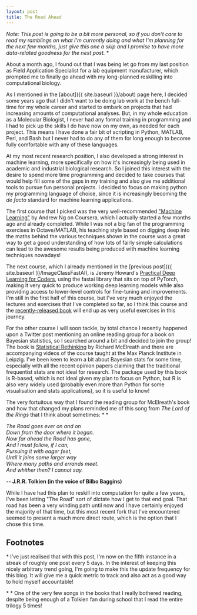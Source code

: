 ```yaml
---
layout: post
title: The Road Ahead
---
```


*Note: This post is going to be a bit more personal, so if you don't care to read my ramblings on what I'm currently doing and what I'm planning for the next few months, just give this one a skip and I promise to have more data-related goodness for the next post.* \*

About a month ago, I found out that I was being let go from my last position as Field Application Specialist for a lab equipment manufacturer, which prompted me to finally go ahead with my long-planned reskilling into computational biology.

As I mentioned in the [about]({{ site.baseurl }}/about) page here, I decided some years ago that I didn't want to be doing lab work at the bench full-time for my whole career and started to embark on projects that had increasing amounts of computational analyses. But, in my whole education as a Molecular Biologist, I never had any formal training in programming and I had to pick up the skills I do have now on my own, as needed for each project. This means I have done a fair bit of scripting in Python, MATLAB, Perl, and Bash but I never had to do any of them for long enough to become fully comfortable with any of these languages.

At my most recent research position, I also developed a strong interest in machine learning, more specifically on how it's increasingly being used in academic and industrial biological research. So I joined this interest with the desire to spend more time programming and decided to take courses that would help fill some of the gaps in my training and also give me additional tools to pursue fun personal projects. I decided to focus on making python my programming language of choice, since it is increasingly becoming the *de facto* standard for machine learning applications.

The first course that I picked was the very well-recommended ["Machine Learning"](https://www.coursera.org/learn/machine-learning) by Andrew Ng on Coursera, which I actually started a few months ago and already completed. While I was not a big fan of the programming exercises in Octave/MATLAB, his teaching style based on digging deep into the maths behind the various techniques shown in the course was a great way to get a good understanding of how lots of fairly simple calculations can lead to the awesome results being produced with machine learning techniques nowadays!

The next course, which I already mentioned in the [previous post]({{ site.baseurl }}/ImageClassFastAI), is Jeremy Howard's [Practical Deep Learning for Coders](https://course.fast.ai/), using the fastai library that sits on top of PyTorch, making it very quick to produce working deep learning models while also providing access to lower-level controls for fine-tuning and improvements. I'm still in the first half of this course, but I've very much enjoyed the lectures and exercises that I've completed so far, so I think this course and the [recently-released book](https://github.com/fastai/fastbook) will end up as very useful exercises in this journey.

For the other course I will soon tackle, by total chance I recently happened upon a Twitter post mentioning an online reading group for a book on Bayesian statistics, so I searched around a bit and decided to join the group! The book is [Statistical Rethinking](https://github.com/rmcelreath/statrethinking_winter2019) by Richard McElreath and there are accompanying videos of the course taught at the Max Planck Institute in Leipzig. I've been keen to learn a bit about Bayesian stats for some time, especially with all the recent opinion papers claiming that the traditional frequentist stats are not ideal for research. The package used by this book is R-based, which is not ideal given my plan to focus on Python, but R is also very widely used (probably even more than Python for some visualisation and stats applications), so it is useful to know!

The very fortuitous way that I found the reading group for McElreath's book and how that changed my plans reminded me of this song from *The Lord of the Rings* that I think about sometimes: \* \*

*The Road goes ever on and on*<br/>
*Down from the door where it began.*<br/>
*Now far ahead the Road has gone,*<br/>
*And I must follow, if I can,*<br/>
*Pursuing it with eager feet,*<br/>
*Until it joins some larger way*<br/>
*Where many paths and errands meet.*<br/>
*And whither then? I cannot say.*<br/>

**-- J.R.R. Tolkien (in the voice of Bilbo Baggins)**

While I have had this plan to reskill into computation for quite a few years, I've been letting "The Road" sort of dictate how I get to that end goal. That road has been a very winding path until now and I have certainly enjoyed the majority of that time, but this most recent fork that I've encountered seemed to present a much more direct route, which is the option that I chose this time.

## Footnotes
\* I've just realised that with this post, I'm now on the fifth instance in a streak of roughly one post every 5 days. In the interest of keeping this nicely arbitrary trend going, I'm going to make this the update frequency for this blog. It will give me a quick metric to track and also act as a good way to hold myself accountable!

\* \* One of the very few songs in the books that I really bothered reading, despite being enough of a Tolkien fan during school that I read the entire trilogy 5 times!
